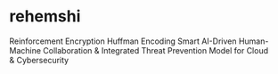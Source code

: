 # rehemshi
Reinforcement Encryption Huffman Encoding Smart AI-Driven Human-Machine Collaboration &amp; Integrated Threat Prevention Model for Cloud &amp; Cybersecurity
